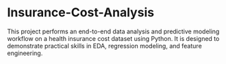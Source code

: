 # Insurance-Cost-Analysis
This project performs an end-to-end data analysis and predictive modeling workflow on a health insurance cost dataset using Python. It is designed to demonstrate practical skills in EDA, regression modeling, and feature engineering.
